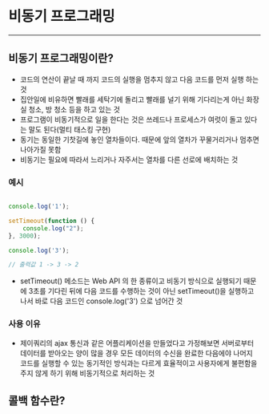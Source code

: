 # 비동기 프로그래밍

---

## 비동기 프로그래밍이란?
* 코드의 연산이 끝날 때 까지 코드의 실행을 멈추지 않고 다음 코드를 먼저 실행 하는 것
* 집안일에 비유하면 빨래를 세탁기에 돌리고 빨래를 널기 위해 기다리는게 아닌 화장실 청소, 방 청소 등을 하고 있는 것
* 프로그램이 비동기적으로 일을 한다는 것은 쓰레드나 프로세스가 여럿이 돌고 있다는 말도 된다(멀티 태스킹 구현)
* 동기는 동일한 기찻길에 놓인 열차들이다. 때문에 앞의 열차가 꾸물거리거나 멈추면 나아가질 못함
* 비동기는 필요에 따라서 느리거나 자주서는 열차를 다른 선로에 배치하는 것

### 예시

```javascript

console.log('1');

setTimeout(function () {
    console.log("2");
}, 3000);

console.log('3');

// 출력값 1 -> 3 -> 2
```
* setTimeout() 메소드는 Web API 의 한 종류이고 비동기 방식으로 실행되기 때문에
3초를 기다린 뒤에 다음 코드를 수행하는 것이 아닌 setTimeout()을 실행하고 나서 바로 다음 코드인
  console.log('3') 으로 넘어간 것
  
### 사용 이유
* 제이쿼리의 ajax 통신과 같은 어플리케이션을 만들었다고 가정해보면
서버로부터 데이터를 받아오는 양이 많을 경우 모든 데이터의 수신을 완료한 다음에야 나머지 코드를 실행할 수 있는 동기적인 방식과는 다르게 효율적이고 사용자에게 불편함을 주지 않게 하기 위해 비동기적으로 처리하는 것
  
## 콜백 함수란?